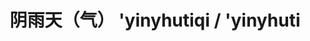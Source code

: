 ---
layout: post
title: 阴雨天（气） 'yinyhutiqi / 'yinyhuti 
tags:
pinyin: 
  - yinyhutiqi / yinyhuti #上海话拼音。无需标注阴平，无需因变调留空格。 
  - yinyutian #汉语拼音。无需标注普通话四声。
keyword: 
---